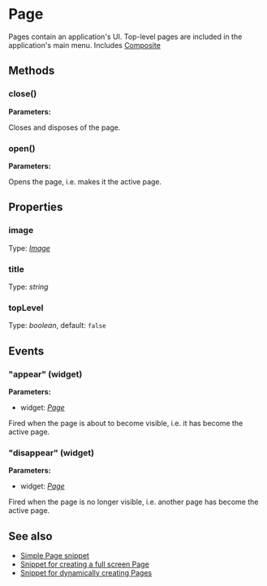 ---
---
# Page

Pages contain an application's UI. Top-level pages are included in the application's main menu.
Includes [Composite](Composite.md)

## Methods

### close()


**Parameters:**



Closes and disposes of the page.

### open()


**Parameters:**



Opens the page, i.e. makes it the active page.


## Properties

### image
Type: *[Image](../types.md#Image)*

### title

Type: *string*

### topLevel

Type: *boolean*, default: `false`


## Events

### "appear" (widget)

**Parameters:**

- widget: *[Page](Page.md)*

Fired when the page is about to become visible, i.e. it has become the active page.

### "disappear" (widget)

**Parameters:**

- widget: *[Page](Page.md)*

Fired when the page is no longer visible, i.e. another page has become the active page.


## See also

- [Simple Page snippet](https://github.com/eclipsesource/tabris-js/blob/v1.0.0/snippets/page/page.js)
- [Snippet for creating a full screen Page](https://github.com/eclipsesource/tabris-js/blob/v1.0.0/snippets/page-fullscreen/page-fullscreen.js)
- [Snippet for dynamically creating Pages](https://github.com/eclipsesource/tabris-js/blob/v1.0.0/snippets/page-add-dynamically/page-add-dynamically.js)
